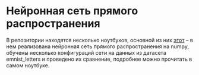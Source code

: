 # Нейронная сеть прямого распространения

В репозитории находятся несколько ноутбуков, основной из них [этот](lab1_emnist_letters.ipynb) &ndash; 
в нем реализована нейронная сеть прямого распространения на numpy, обучены несколько конфигураций сети
на данных из датасета emnist_letters и проведено их сравнение, подробнее можно прочитать в самом ноутбуке.